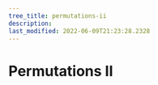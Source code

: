 ```yaml
---
tree_title: permutations-ii
description: 
last_modified: 2022-06-09T21:23:28.2328
---
```


# Permutations II
